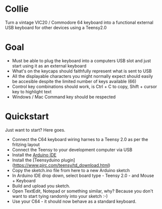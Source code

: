 # Collie
Turn a vintage VIC20 / Commodore 64 keyboard into a functional external USB keyboard for other devices using a Teensy2.0

# Goal
* Must be able to plug the keyboard into a computers USB slot and just start using it as an external keyboard
* What's on the keycaps should faithfully represent what is sent to USB
* All the displayable characters you might normally expect should easily be accesible despite the limited number of keys available (66)
* Control key combinations should work, is Ctrl + C to copy, Shift + cursor key to highlight text
* Windows / Mac Command key should be respected

# Quickstart
Just want to start? Here goes.
* Connect the C64 keyboard wiring harnes to a Teensy 2.0 as per the fritzing layout
* Connect the Teensy to your development computer via USB
* Install the [Arduino IDE](https://www.arduino.cc/en/Main/Software) 
* Install the [Teensyduino plugin] (https://www.pjrc.com/teensy/td_download.html)
* Copy the sketch.ino file from here to a new Arduino sketch
* In Arduino IDE drop down, select board type - Teensy 2.0 - and Mouse + Keyboard
* Build and upload you sketch.
* Open TextEdit, Notepad or something similar, why? Because you don't want to start tying randomly into your sketch :-)
* Use your C64 - it should now behave as a standard keyboard.
